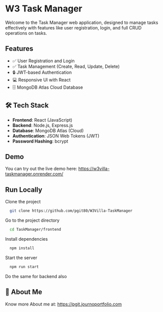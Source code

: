 
# W3 Task Manager

Welcome to the Task Manager web application, designed to manage tasks effectively with features like user registration, login, and full CRUD operations on tasks.


## Features

- ✅ User Registration and Login
- ✅ Task Management (Create, Read, Update, Delete)
- 🔒 JWT-based Authentication
- 💻 Responsive UI with React
- 🗄️ MongoDB Atlas Cloud Database


## 🛠️ Tech Stack

- **Frontend**: React (JavaScript)
- **Backend**: Node.js, Express.js
- **Database**: MongoDB Atlas (Cloud)
- **Authentication**: JSON Web Tokens (JWT)
- **Password Hashing**: bcrypt


## Demo

You can try out the live demo here: https://w3villa-taskmanager.onrender.com/


## Run Locally

Clone the project

```bash
  git clone https://github.com/pgit80/W3Villa-TaskManager
```

Go to the project directory

```bash
  cd TaskManager/frontend
```

Install dependencies

```bash
  npm install
```

Start the server

```bash
  npm run start
```

Do the same for backend also


## 🚀 About Me
Know more About me at: https://pgit.journoportfolio.com

